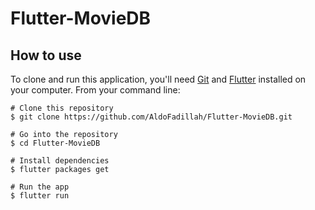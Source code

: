 # Flutter-MovieDB

## How to use

To clone and run this application, you'll need [Git](https://git-scm.com/downloads) and [Flutter](https://flutter.dev/docs/get-started/install) installed on your computer. From your command line:

```
# Clone this repository
$ git clone https://github.com/AldoFadillah/Flutter-MovieDB.git

# Go into the repository
$ cd Flutter-MovieDB

# Install dependencies
$ flutter packages get

# Run the app
$ flutter run
```